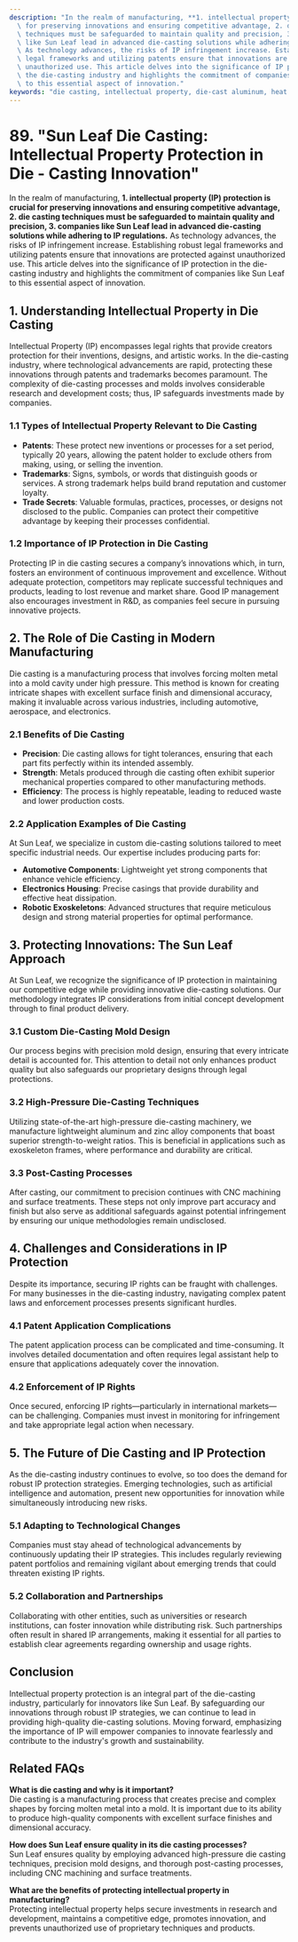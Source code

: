 ```yaml
---
description: "In the realm of manufacturing, **1. intellectual property (IP) protection is crucial\
  \ for preserving innovations and ensuring competitive advantage, 2. die casting\
  \ techniques must be safeguarded to maintain quality and precision, 3. companies\
  \ like Sun Leaf lead in advanced die-casting solutions while adhering to IP regulations.**\
  \ As technology advances, the risks of IP infringement increase. Establishing robust\
  \ legal frameworks and utilizing patents ensure that innovations are protected against\
  \ unauthorized use. This article delves into the significance of IP protection in\
  \ the die-casting industry and highlights the commitment of companies like Sun Leaf\
  \ to this essential aspect of innovation."
keywords: "die casting, intellectual property, die-cast aluminum, heat dissipation performance"
---
```

# 89. "Sun Leaf Die Casting: Intellectual Property Protection in Die - Casting Innovation"

In the realm of manufacturing, **1. intellectual property (IP) protection is crucial for preserving innovations and ensuring competitive advantage, 2. die casting techniques must be safeguarded to maintain quality and precision, 3. companies like Sun Leaf lead in advanced die-casting solutions while adhering to IP regulations.** As technology advances, the risks of IP infringement increase. Establishing robust legal frameworks and utilizing patents ensure that innovations are protected against unauthorized use. This article delves into the significance of IP protection in the die-casting industry and highlights the commitment of companies like Sun Leaf to this essential aspect of innovation.

## **1. Understanding Intellectual Property in Die Casting**

Intellectual Property (IP) encompasses legal rights that provide creators protection for their inventions, designs, and artistic works. In the die-casting industry, where technological advancements are rapid, protecting these innovations through patents and trademarks becomes paramount. The complexity of die-casting processes and molds involves considerable research and development costs; thus, IP safeguards investments made by companies.

### **1.1 Types of Intellectual Property Relevant to Die Casting**

- **Patents**: These protect new inventions or processes for a set period, typically 20 years, allowing the patent holder to exclude others from making, using, or selling the invention.
- **Trademarks**: Signs, symbols, or words that distinguish goods or services. A strong trademark helps build brand reputation and customer loyalty.
- **Trade Secrets**: Valuable formulas, practices, processes, or designs not disclosed to the public. Companies can protect their competitive advantage by keeping their processes confidential.

### **1.2 Importance of IP Protection in Die Casting**

Protecting IP in die casting secures a company’s innovations which, in turn, fosters an environment of continuous improvement and excellence. Without adequate protection, competitors may replicate successful techniques and products, leading to lost revenue and market share. Good IP management also encourages investment in R&D, as companies feel secure in pursuing innovative projects.

## **2. The Role of Die Casting in Modern Manufacturing**

Die casting is a manufacturing process that involves forcing molten metal into a mold cavity under high pressure. This method is known for creating intricate shapes with excellent surface finish and dimensional accuracy, making it invaluable across various industries, including automotive, aerospace, and electronics.

### **2.1 Benefits of Die Casting**

- **Precision**: Die casting allows for tight tolerances, ensuring that each part fits perfectly within its intended assembly.
- **Strength**: Metals produced through die casting often exhibit superior mechanical properties compared to other manufacturing methods.
- **Efficiency**: The process is highly repeatable, leading to reduced waste and lower production costs.

### **2.2 Application Examples of Die Casting**

At Sun Leaf, we specialize in custom die-casting solutions tailored to meet specific industrial needs. Our expertise includes producing parts for:

- **Automotive Components**: Lightweight yet strong components that enhance vehicle efficiency.
- **Electronics Housing**: Precise casings that provide durability and effective heat dissipation.
- **Robotic Exoskeletons**: Advanced structures that require meticulous design and strong material properties for optimal performance.

## **3. Protecting Innovations: The Sun Leaf Approach**

At Sun Leaf, we recognize the significance of IP protection in maintaining our competitive edge while providing innovative die-casting solutions. Our methodology integrates IP considerations from initial concept development through to final product delivery.

### **3.1 Custom Die-Casting Mold Design**

Our process begins with precision mold design, ensuring that every intricate detail is accounted for. This attention to detail not only enhances product quality but also safeguards our proprietary designs through legal protections.

### **3.2 High-Pressure Die-Casting Techniques**

Utilizing state-of-the-art high-pressure die-casting machinery, we manufacture lightweight aluminum and zinc alloy components that boast superior strength-to-weight ratios. This is beneficial in applications such as exoskeleton frames, where performance and durability are critical.

### **3.3 Post-Casting Processes**

After casting, our commitment to precision continues with CNC machining and surface treatments. These steps not only improve part accuracy and finish but also serve as additional safeguards against potential infringement by ensuring our unique methodologies remain undisclosed.

## **4. Challenges and Considerations in IP Protection**

Despite its importance, securing IP rights can be fraught with challenges. For many businesses in the die-casting industry, navigating complex patent laws and enforcement processes presents significant hurdles.

### **4.1 Patent Application Complications**

The patent application process can be complicated and time-consuming. It involves detailed documentation and often requires legal assistant help to ensure that applications adequately cover the innovation.

### **4.2 Enforcement of IP Rights**

Once secured, enforcing IP rights—particularly in international markets—can be challenging. Companies must invest in monitoring for infringement and take appropriate legal action when necessary.

## **5. The Future of Die Casting and IP Protection**

As the die-casting industry continues to evolve, so too does the demand for robust IP protection strategies. Emerging technologies, such as artificial intelligence and automation, present new opportunities for innovation while simultaneously introducing new risks.

### **5.1 Adapting to Technological Changes**

Companies must stay ahead of technological advancements by continuously updating their IP strategies. This includes regularly reviewing patent portfolios and remaining vigilant about emerging trends that could threaten existing IP rights.

### **5.2 Collaboration and Partnerships**

Collaborating with other entities, such as universities or research institutions, can foster innovation while distributing risk. Such partnerships often result in shared IP arrangements, making it essential for all parties to establish clear agreements regarding ownership and usage rights.

## Conclusion

Intellectual property protection is an integral part of the die-casting industry, particularly for innovators like Sun Leaf. By safeguarding our innovations through robust IP strategies, we can continue to lead in providing high-quality die-casting solutions. Moving forward, emphasizing the importance of IP will empower companies to innovate fearlessly and contribute to the industry's growth and sustainability.

## Related FAQs

**What is die casting and why is it important?**  
Die casting is a manufacturing process that creates precise and complex shapes by forcing molten metal into a mold. It is important due to its ability to produce high-quality components with excellent surface finishes and dimensional accuracy.

**How does Sun Leaf ensure quality in its die casting processes?**  
Sun Leaf ensures quality by employing advanced high-pressure die casting techniques, precision mold designs, and thorough post-casting processes, including CNC machining and surface treatments.

**What are the benefits of protecting intellectual property in manufacturing?**  
Protecting intellectual property helps secure investments in research and development, maintains a competitive edge, promotes innovation, and prevents unauthorized use of proprietary techniques and products.
